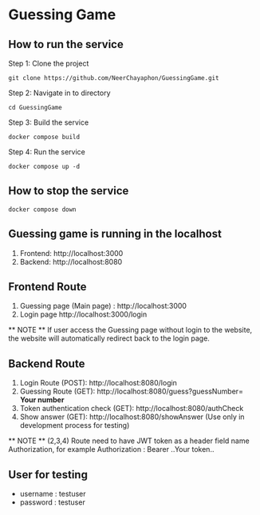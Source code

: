 # Guessing Game

## How to run the service
Step 1: Clone the project
```
git clone https://github.com/NeerChayaphon/GuessingGame.git
```
Step 2: Navigate in to directory
```
cd GuessingGame
```
Step 3: Build the service
```
docker compose build
```
Step 4: Run the service
```
docker compose up -d
```

## How to stop the service
```
docker compose down
```

## Guessing game is running in the localhost
1. Frontend: http://localhost:3000
2. Backend: http://localhost:8080


## Frontend Route
1. Guessing page (Main page) : http://localhost:3000
2. Login page http://localhost:3000/login

** NOTE
** If user access the Guessing page without login to the website, the website will automatically redirect back to the login page.

## Backend Route
1. Login Route (POST): http://localhost:8080/login 
2. Guessing Route (GET): http://localhost:8080/guess?guessNumber= **Your number** 
3. Token authentication check (GET): http://localhost:8080/authCheck
4. Show answer (GET): http://localhost:8080/showAnswer (Use only in development process for testing)

** NOTE
** (2,3,4) Route need to have JWT token as a header field name Authorization, for example Authorization : Bearer ..Your token..

## User for testing
 - username : testuser
 - password : testuser

